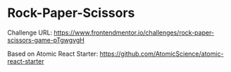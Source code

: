 # Rock-Paper-Scissors
Challenge URL: https://www.frontendmentor.io/challenges/rock-paper-scissors-game-pTgwgvgH

Based on Atomic React Starter: https://github.com/AtomicScience/atomic-react-starter